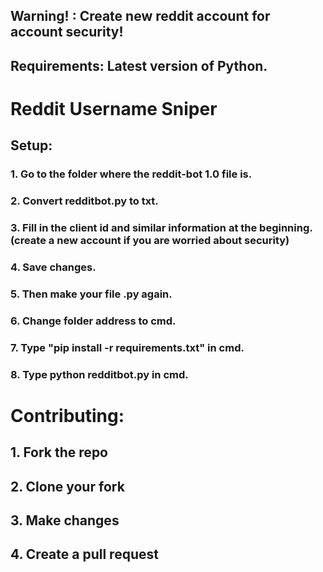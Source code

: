## Warning! : Create new reddit account for account security! 

## Requirements: Latest version of Python.

# Reddit Username Sniper

## Setup:

 ### 1. Go to the folder where the reddit-bot 1.0 file is.

 ### 2. Convert redditbot.py to txt.

 ### 3. Fill in the client id and similar information at the beginning.(create a new account if you are worried about security) 

 ### 4. Save changes.

 ### 5. Then make your file .py again.
 
 ### 6. Change folder address to cmd.

 ### 7. Type "pip install -r requirements.txt" in cmd.

 ### 8. Type python redditbot.py in cmd.

 # Contributing:

   ## 1. Fork the repo
   ## 2. Clone your fork
   ## 3. Make changes
   ## 4. Create a pull request



